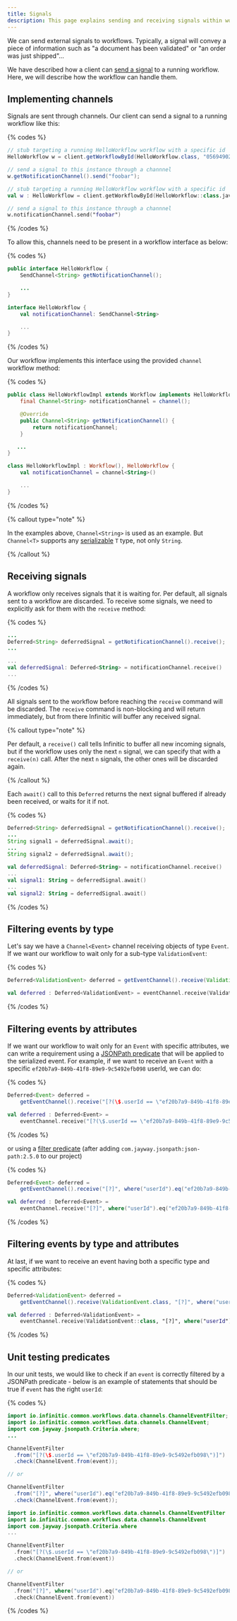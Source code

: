 ```yaml
---
title: Signals
description: This page explains sending and receiving signals within workflows, allowing external events to influence workflow behavior, with details on implementing channels and filtering events.
---
```

We can send external signals to workflows. Typically, a signal will convey a piece of information such as "a document has been validated" or "an order was just shipped"...

We have described how a client can [send a signal](/docs/clients/send-signal) to a running workflow. Here, we will describe how the workflow can handle them.

## Implementing channels

Signals are sent through channels. Our client can send a signal to a running workflow like this:

{% codes %}

```java
// stub targeting a running HelloWorkflow workflow with a specific id
HelloWorkflow w = client.getWorkflowById(HelloWorkflow.class, "05694902-5aa4-469f-824c-7015b0df906c");

// send a signal to this instance through a channnel
w.getNotificationChannel().send("foobar");
```

```kotlin
// stub targeting a running HelloWorkflow workflow with a specific id
val w : HelloWorkflow = client.getWorkflowById(HelloWorkflow::class.java, "05694902-5aa4-469f-824c-7015b0df906c")

// send a signal to this instance through a channnel
w.notificationChannel.send("foobar")
```

{% /codes %}

To allow this, channels need to be present in a workflow interface as below:

{% codes %}

```java
public interface HelloWorkflow {
    SendChannel<String> getNotificationChannel();

    ...
}
```

```kotlin
interface HelloWorkflow {
    val notificationChannel: SendChannel<String>

    ...
}
```

{% /codes %}

Our workflow implements this interface using the provided `channel` workflow method:

{% codes %}

```java
public class HelloWorkflowImpl extends Workflow implements HelloWorkflow {
    final Channel<String> notificationChannel = channel();

    @Override
    public Channel<String> getNotificationChannel() {
        return notificationChannel;
    }

   ...
}
```

```kotlin
class HelloWorkflowImpl : Workflow(), HelloWorkflow {
    val notificationChannel = channel<String>()

    ...
}
```

{% /codes %}

{% callout type="note"  %}

In the examples above, `Channel<String>` is used as an example. But `Channel<T>` supports any [serializable](/docs/references/serialization) `T` type, not only `String`.

{% /callout  %}

## Receiving signals

A workflow only receives signals that it is waiting for.
Per default, all signals sent to a workflow are discarded.
To receive some signals, we need to explicitly ask for them with the `receive` method:

{% codes %}

```java
...
Deferred<String> deferredSignal = getNotificationChannel().receive();
...
```

```kotlin
...
val deferredSignal: Deferred<String> = notificationChannel.receive()
...
```

{% /codes %}

All signals sent to the workflow before reaching the `receive` command will be discarded.
The `receive` command is non-blocking and will return immediately,
but from there Infinitic will buffer any received signal.

{% callout type="note"  %}

Per default, a `receive()` call tells Infinitic to buffer all new incoming signals,
but if the workflow uses only the next `n` signal, we can specify that with a `receive(n)` call.
After the next `n` signals, the other ones will be discarded again.

{% /callout  %}

Each `await()` call to this `Deferred` returns the next signal buffered if already been received,
 or waits for it if not.

{% codes %}

```java
Deferred<String> deferredSignal = getNotificationChannel().receive();
...
String signal1 = deferredSignal.await();
...
String signal2 = deferredSignal.await();
```

```kotlin
val deferredSignal: Deferred<String> = notificationChannel.receive()
...
val signal1: String = deferredSignal.await()
...
val signal2: String = deferredSignal.await()
```

{% /codes %}

## Filtering events by type

Let's say we have a `Channel<Event>` channel receiving objects of type `Event`. If we want our workflow to wait only for a sub-type `ValidationEvent`:

{% codes %}

```java
Deferred<ValidationEvent> deferred = getEventChannel().receive(ValidationEvent.class);
```

```kotlin
val deferred : Deferred<ValidationEvent> = eventChannel.receive(ValidationEvent::class)
```

{% /codes %}

## Filtering events by attributes

If we want our workflow to wait only for an `Event` with specific attributes, we can write a requirement using a [JSONPath predicate](https://github.com/json-path/JsonPath#predicates) that will be applied to the serialized event. For example, if we want to receive an `Event` with a specific `ef20b7a9-849b-41f8-89e9-9c5492efb098` userId, we can do:

{% codes %}

```java
Deferred<Event> deferred =
    getEventChannel().receive("[?(\$.userId == \"ef20b7a9-849b-41f8-89e9-9c5492efb098\")]");
```

```kotlin
val deferred : Deferred<Event> =
    eventChannel.receive("[?(\$.userId == \"ef20b7a9-849b-41f8-89e9-9c5492efb098\")]")
```

{% /codes %}

or using a [filter predicate](https://github.com/json-path/JsonPath#filter-predicates) (after adding `com.jayway.jsonpath:json-path:2.5.0` to our project)

{% codes %}

```java
Deferred<Event> deferred =
    getEventChannel().receive("[?]", where("userId").eq("ef20b7a9-849b-41f8-89e9-9c5492efb098"));
```

```kotlin
val deferred : Deferred<Event> =
    eventChannel.receive("[?]", where("userId").eq("ef20b7a9-849b-41f8-89e9-9c5492efb098"))
```

{% /codes %}

## Filtering events by type and attributes

At last, if we want to receive an event having both a specific type and specific attributes:

{% codes %}

```java
Deferred<ValidationEvent> deferred =
    getEventChannel().receive(ValidationEvent.class, "[?]", where("userId").eq("ef20b7a9-849b-41f8-89e9-9c5492efb098"));
```

```kotlin
val deferred : Deferred<ValidationEvent> =
    eventChannel.receive(ValidationEvent::class, "[?]", where("userId").eq("ef20b7a9-849b-41f8-89e9-9c5492efb098"))
```

{% /codes %}

## Unit testing predicates

In our unit tests, we would like to check if an `event` is correctly filtered by a JSONPath predicate - below is an example of statements that should be true if `event` has the right `userId`:

{% codes %}

```java
import io.infinitic.common.workflows.data.channels.ChannelEventFilter;
import io.infinitic.common.workflows.data.channels.ChannelEvent;
import com.jayway.jsonpath.Criteria.where;
...

ChannelEventFilter
  .from("[?(\$.userId == \"ef20b7a9-849b-41f8-89e9-9c5492efb098\")]")
  .check(ChannelEvent.from(event));

// or

ChannelEventFilter
  .from("[?]", where("userId").eq("ef20b7a9-849b-41f8-89e9-9c5492efb098"))
  .check(ChannelEvent.from(event));
```

```kotlin
import io.infinitic.common.workflows.data.channels.ChannelEventFilter
import io.infinitic.common.workflows.data.channels.ChannelEvent
import com.jayway.jsonpath.Criteria.where
...

ChannelEventFilter
  .from("[?(\$.userId == \"ef20b7a9-849b-41f8-89e9-9c5492efb098\")]")
  .check(ChannelEvent.from(event))

// or

ChannelEventFilter
  .from("[?]", where("userId").eq("ef20b7a9-849b-41f8-89e9-9c5492efb098"))
  .check(ChannelEvent.from(event))
```

{% /codes %}
